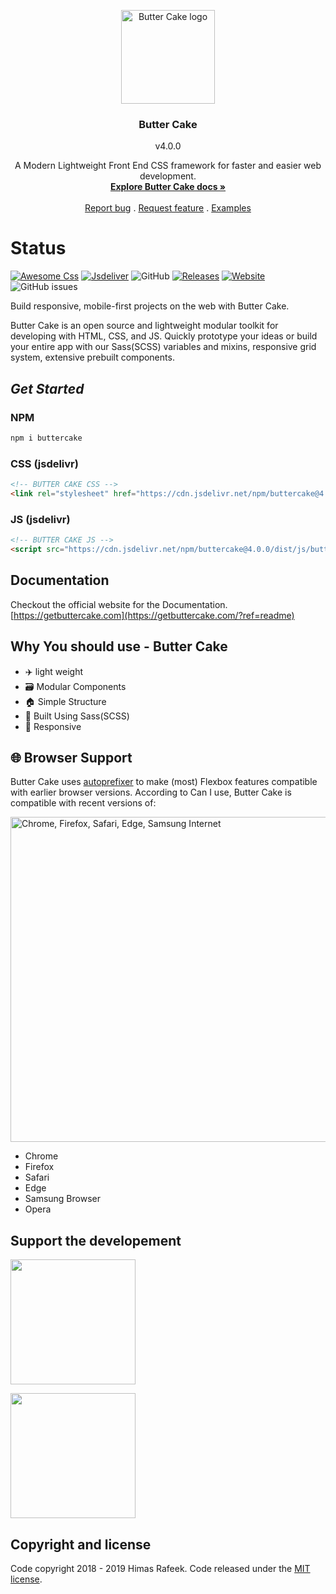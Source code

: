 <p align="center">
  <a href="https://getbuttercake.com/?ref=readmeHeader">
    <img src="https://getbuttercake.com/images/logo-white.png" alt="Butter Cake logo" width="150px">
  </a>
</p>

<h3 align="center">Butter Cake</h3>
<p align="center">v4.0.0</p>

<p align="center">
  A Modern Lightweight Front End CSS framework for faster and easier web development.
  <br>
  <a href="https://getbuttercake.com/?ref=readmeHeader"><strong>Explore Butter Cake docs »</strong></a>
  <br>
  <br>
  <a href="https://getbuttercake.com/">Report bug</a>
  .
  <a href="https://getbuttercake.com/">Request feature</a>
  .
  <a href="https://getbuttercake.com/examples">Examples</a>
</p>

# Status

[![Awesome Css](https://cdn.rawgit.com/sindresorhus/awesome/d7305f38d29fed78fa85652e3a63e154dd8e8829/media/badge.svg)](https://github.com/sindresorhus/awesome)
[![Jsdeliver](https://data.jsdelivr.com/v1/package/gh/himasrafeek/butterCake/badge)](https://www.jsdelivr.com/package/gh/himasrafeek/butterCake)
![GitHub](https://img.shields.io/github/license/himasrafeek/butterCake.svg)
[![Releases](https://img.shields.io/github/release/himasrafeek/butterCake.svg)](#releases)
[![Website](https://img.shields.io/website/https/getbuttercake.com.svg)](#website)
![GitHub issues](https://img.shields.io/github/issues-raw/himasrafeek/butterCake.svg)

Build responsive, mobile-first projects on the web with Butter Cake.

Butter Cake is an open source and lightweight modular toolkit for developing with HTML, CSS, and JS. Quickly prototype your ideas or build your entire app with our Sass(SCSS) variables and mixins, responsive grid system, extensive prebuilt components.

## ***Get Started***

### NPM

```html
npm i buttercake
```

### CSS (jsdelivr)

```html
<!-- BUTTER CAKE CSS -->
<link rel="stylesheet" href="https://cdn.jsdelivr.net/npm/buttercake@4.0.0/dist/css/butterCake.min.css">
```

### JS (jsdelivr)

```html
<!-- BUTTER CAKE JS -->
<script src="https://cdn.jsdelivr.net/npm/buttercake@4.0.0/dist/js/butterCake.min.js"></script>
```

## Documentation

Checkout the official website for the Documentation. [https://getbuttercake.com](https://getbuttercake.com/?ref=readme)

## Why You  should use - Butter Cake

- ✈️ light weight
- 🗃 Modular Components
- 🏠 Simple Structure
- 📜 Built Using Sass(SCSS)
- 📲 Responsive


## 🌐 Browser Support

Butter Cake uses [autoprefixer](https://github.com/postcss/autoprefixer) to make (most) Flexbox features compatible with earlier browser versions. According to Can I use, Butter Cake is compatible with recent versions of:

<img src="https://raw.githubusercontent.com/finnhvman/matter/master/docs/browsers.png" alt="Chrome, Firefox, Safari, Edge, Samsung Internet" width="520"><br/>

- Chrome
- Firefox
- Safari
- Edge
- Samsung Browser
- Opera

## Support the developement

<a href="https://www.patreon.com/bePatron?u=3868721"><img src="https://camo.githubusercontent.com/c11c9bdf1f6c2a1d80afb11859984a61f0fadfa6/68747470733a2f2f63352e70617472656f6e2e636f6d2f65787465726e616c2f6c6f676f2f6265636f6d655f615f706174726f6e5f627574746f6e4032782e706e67" width="200px"></a>

<a href="http://bit.ly/2qwDHFX"><img src="https://cdn.rawgit.com/twolfson/paypal-github-button/1.0.0/dist/button.svg" width="200px"></a>

## Copyright and license

Code copyright 2018 - 2019 Himas Rafeek. Code released under the [MIT license](https://github.com/HimasRafeek/butterCake/blob/master/LICENSE).
